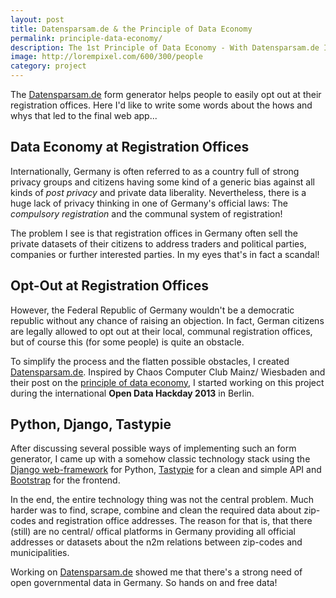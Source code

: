 ```yaml
---
layout: post
title: Datensparsam.de & the Principle of Data Economy
permalink: principle-data-economy/
description: The 1st Principle of Data Economy - With Datensparsam.de I established Germany's first civic app focussing on the first principle of data economy.
image: http://lorempixel.com/600/300/people
category: project
---
```


The [Datensparsam.de](https://www.datensparsam.de) form generator helps people to easily opt out at their registration offices. Here I'd like to write some words about the hows and whys that led to the final web app...

## Data Economy at Registration Offices

Internationally, Germany is often referred to as a country full of strong privacy groups and citizens having some kind of a generic bias against all kinds of _post privacy_ and private data liberality. Nevertheless, there is a huge lack of privacy thinking in one of Germany's official laws: The _compulsory registration_ and the communal system of registration!

The problem I see is that registration offices in Germany often sell the private datasets of their citizens to address traders and political parties, companies or further interested parties. In my eyes that's in fact a scandal!

## Opt-Out at Registration Offices

However, the Federal Republic of Germany wouldn't be a democratic republic without any chance of raising an objection. In fact, German citizens are legally allowed to opt out at their local, communal registration offices, but of course this (for some people) is quite an obstacle.

To simplify the process and the flatten possible obstacles, I created [Datensparsam.de](https://www.datensparsam.de). Inspired by Chaos Computer Club Mainz/ Wiesbaden and their post on the [principle of data economy](http://www.cccmz.de/datensparsamkeit/), I started working on this project during the international __Open Data Hackday 2013__ in Berlin.

## Python, Django, Tastypie

After discussing several possible ways of implementing such an form generator, I came up with a somehow classic technology stack using the [Django web-framework](https://www.djangoproject.com/) for Python, [Tastypie](https://github.com/toastdriven/django-tastypie) for a clean and simple API and [Bootstrap](http://twitter.github.io/bootstrap/index.html) for the frontend.

In the end, the entire technology thing was not the central problem. Much harder was to find, scrape, combine and clean the required data about zip-codes and registration office addresses. The reason for that is, that there (still) are no central/ offical platforms in Germany providing all official addresses or datasets about the n2m relations between zip-codes and municipalities.

Working on [Datensparsam.de](https://www.datensparsam.de) showed me that there's a strong need of open governmental data in Germany. So hands on and free data!
